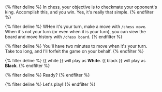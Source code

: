{% filter deline %}
In chess, your objective is to checkmate your opponent's king. Accomplish this, and you win. Yes, it's really that
simple.
{% endfilter %}

{% filter deline %}
WHen it's your turn, make a move with `/chess move`. When it's not your turn (or even when it is your turn), you can
view the board and move history with `/chess board`.
{% endfilter %}

{% filter deline %}
You'll have two minutes to move when it's your turn. Take too long, and I'll forfeit the game on your behalf.
{% endfilter %}

{% filter deline %}
{{ white }} will play as **White**. {{ black }} will play as **Black**.
{% endfilter %}

{% filter deline %}
Ready?
{% endfilter %}

{% filter deline %}
Let's play!
{% endfilter %}
